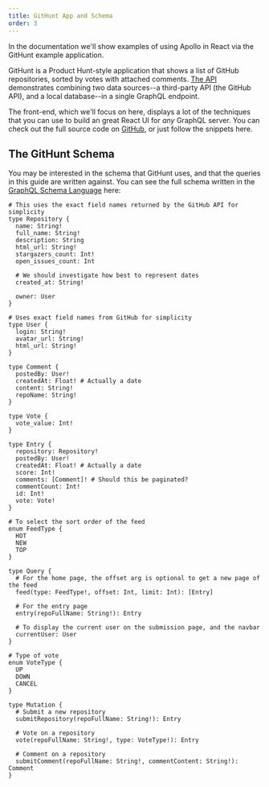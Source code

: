 ```yaml
---
title: GitHunt App and Schema
order: 3
---
```


In the documentation we'll show examples of using Apollo in React via the GitHunt example application.

GitHunt is a Product Hunt-style application that shows a list of GitHub repositories, sorted by votes with attached comments. [The API](https://github.com/apollostack/GitHunt-API) demonstrates combining two data sources--a third-party API (the GitHub API), and a local database--in a single GraphQL endpoint.

The front-end, which we'll focus on here, displays a lot of the techniques that you can use to build an great React UI for *any* GraphQL server. You can check out the full source code on [GitHub](https://github.com/apollostack/GitHunt-React), or just follow the snippets here.


<h2 id="githunt-schema">The GitHunt Schema</h2>


You may be interested in the schema that GitHunt uses, and that the queries in this guide are written against. You can see the full schema written in the [GraphQL Schema Language](https://wehavefaces.net/graphql-shorthand-notation-cheatsheet-17cd715861b6) here:

```text
# This uses the exact field names returned by the GitHub API for simplicity
type Repository {
  name: String!
  full_name: String!
  description: String
  html_url: String!
  stargazers_count: Int!
  open_issues_count: Int

  # We should investigate how best to represent dates
  created_at: String!

  owner: User
}

# Uses exact field names from GitHub for simplicity
type User {
  login: String!
  avatar_url: String!
  html_url: String!
}

type Comment {
  postedBy: User!
  createdAt: Float! # Actually a date
  content: String!
  repoName: String!
}

type Vote {
  vote_value: Int!
}

type Entry {
  repository: Repository!
  postedBy: User!
  createdAt: Float! # Actually a date
  score: Int!
  comments: [Comment]! # Should this be paginated?
  commentCount: Int!
  id: Int!
  vote: Vote!
}

# To select the sort order of the feed
enum FeedType {
  HOT
  NEW
  TOP
}

type Query {
  # For the home page, the offset arg is optional to get a new page of the feed
  feed(type: FeedType!, offset: Int, limit: Int): [Entry]

  # For the entry page
  entry(repoFullName: String!): Entry

  # To display the current user on the submission page, and the navbar
  currentUser: User
}

# Type of vote
enum VoteType {
  UP
  DOWN
  CANCEL
}

type Mutation {
  # Submit a new repository
  submitRepository(repoFullName: String!): Entry

  # Vote on a repository
  vote(repoFullName: String!, type: VoteType!): Entry

  # Comment on a repository
  submitComment(repoFullName: String!, commentContent: String!): Comment
}
```
